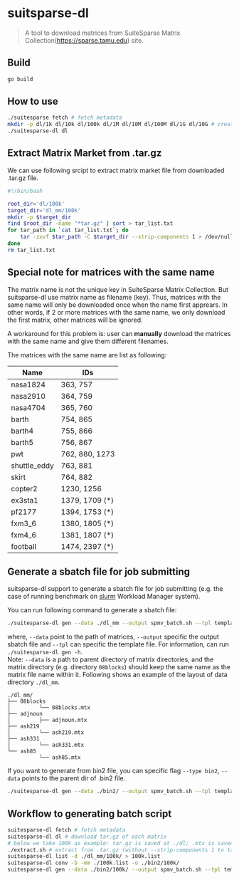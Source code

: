 # suitsparse-dl
> A tool to download matrices from SuiteSparse Matrix Collection(https://sparse.tamu.edu) site.

## Build
```bash
go build
```

## How to use
```bash
./suitesparse fetch # fetch metadata
mkdir -p dl/1k dl/10k dl/100k dl/1M dl/10M dl/100M dl/1G dl/10G # create directories   
./suitesparse-dl dl
```

## Extract Matrix Market from .tar.gz
We can use following srcipt to extract matrix market file from downloaded .tar.gz file.
```bash
#!/bin/bash

root_dir='dl/100k'
target_dir='dl_mm/100k'
mkdir -p $target_dir
find $root_dir -name "*tar.gz" | sort > tar_list.txt
for tar_path in `cat tar_list.txt`; do
    tar -zxvf $tar_path -C $target_dir --strip-components 1 > /dev/null
done
rm tar_list.txt
```

## Special note for matrices with the same name
The matrix name is not the unique key in SuiteSparse Matrix Collection.
But suitsparse-dl use matrix name as filename (key).
Thus, matrices with the same name will only be downloaded once when the name first apprears.
In other words, if 2 or more matrices with the same name, we only download the first matrix, other matrices will be ignored.

A workaround for this problem is: user can **manually** download the matrices with the same name and give them different filenames.

The matrices with the same name are list as following:

| Name         | IDs |
| ------------ | --- |
| nasa1824     | 363, 757  |
| nasa2910     | 364, 759  |
| nasa4704     | 365, 760  |
| barth        | 754, 865  |
| barth4       | 755, 866  |
| barth5       | 756, 867  |
| pwt          | 762, 880, 1273 |
| shuttle_eddy | 763, 881  |
| skirt        | 764, 882  |
| copter2      | 1230, 1256|
| ex3sta1      | 1379, 1709 (*) |
| pf2177       | 1394, 1753 (*) |
| fxm3_6       | 1380, 1805 (*) |
| fxm4_6       | 1381, 1807 (*) |
| football     | 1474, 2397 (*) |

## Generate a sbatch file for job submitting
suitsparse-dl support to generate a sbatch file for job submitting 
(e.g. the case of running benchmark on [slurm](https://slurm.schedmd.com/overview.html) Workload Manager system).

You can run following command to generate a sbatch file:
```bash
./suitesparse-dl gen --data ./dl_mm --output spmv_batch.sh --tpl template.sh
```
where, `--data` point to the path of matrices, `--output` specific the output sbatch file and `--tpl` can specific the template file. 
For information, can run `./suitesparse-dl gen -h`.  
Note: `--data` is a path to parent directory of matrix directories,
and the matrix directory (e.g. directory `08blocks`) should keep the same name as the matrix file name within it.
Following shows an example of the layout of data directory `./dl_mm`.
```log
./dl_mm/
├── 08blocks
│         └── 08blocks.mtx
├── adjnoun
│         ├── adjnoun.mtx
├── ash219
│         └── ash219.mtx
├── ash331
│         └── ash331.mtx
└── ash85
          └── ash85.mtx
```

If you want to generate from bin2 file, you can specific flag `--type bin2`, `--data` points to the parent dir of .bin2 file.
```bash
./suitesparse-dl gen --data ./bin2/ --output spmv_batch.sh --tpl template.sh --type bin2
```

## Workflow to generating batch script
```bash
suitesparse-dl fetch # fetch metadata
suitesparse-dl dl # download tar.gz of each matrix
# below we take 100k as example: tar.gz is saved at ./dl; .mtx is saved at ./dl_mm; .bin2 is saved at .bin2.
./extract.sh # extract from .tar.gz (without --strip-components 1 to tar command)
suitesparse-dl list -d ./dl_mm/100k/ > 100k.list
suitesparse-dl conv -b -mm ./100k.list -o ./bin2/100k/
suitesparse-dl gen --data ./bin2/100k/ --output spmv_batch.sh --tpl template.sh --type bin2
```
